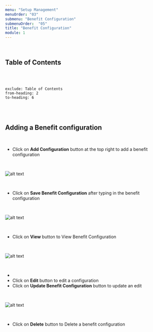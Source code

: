 ```yaml
---
menu: "Setup Management"
menuOrder: "03"
submenu: "Benefit Configuration"
submenuOrder:  "05"
title: "Benefit Configuration"
module: 1
---
```


<br />

## Table of Contents

<br />
<br />

```toc
exclude: Table of Contents
from-heading: 2
to-heading: 6
```

<br />
<br />


## Adding a Benefit configuration
<br />

* Click on **Add Configuration** button at the top right to add a benefit configuration


<br />

  ![alt text](/images/AddBenefitConfiguration.png "Title")

<br />

* Click on **Save Benefit Configuration** after typing in the benefit configuration


<br />

  ![alt text](/images/AddBenefitConfigurationModal.png "Title")

<br />

* Click on **View** button to View Benefit Configuration
<br />

  ![alt text](/images/ViewBenefitConfiguration.png "Title")

<br />

* 
* Click on **Edit** button to edit a configuration
* Click on **Update Benefit Configuration** button to update an edit  


<br />

  ![alt text](/images/EditBenefitCategory.png "Title")

<br />


* Click on **Delete** button to Delete  a benefit configuration


<br />

  <!-- ![alt text](/images/DeleteBenefitConfiguration.png "Title")

<br />

* Enter teacher's First Name
* Enter teacher's Surname
* Type teacher's password
* Confirm teacher's password
* Click on the **check box** to agree to terms and condition
* Click on **Sign Up** button to create teacher's account and direct you to teacher's dashboard

<br />
<br /> -->

